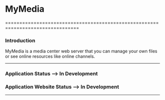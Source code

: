 # MyMedia #
================================================================================

### Introduction ###

MyMedia is a media center web server that you can manage your own files or see
online resources like online channels.

--------------------------------------------------------------------------------

### Application Status --> In Development ###

### Application Website Status --> In Development ###

--------------------------------------------------------------------------------
